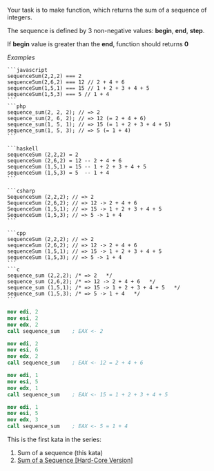 Your task is to make function, which returns the sum of a sequence of integers.

The sequence is defined by 3 non-negative values: **begin**, **end**, **step**.

If **begin** value is greater than the **end**, function should returns **0**

*Examples*

~~~if-not:nasm
```javascript
sequenceSum(2,2,2) === 2
sequenceSum(2,6,2) === 12 // 2 + 4 + 6
sequenceSum(1,5,1) === 15 // 1 + 2 + 3 + 4 + 5
sequenceSum(1,5,3) === 5 // 1 + 4
```
```php
sequence_sum(2, 2, 2); // => 2
sequence_sum(2, 6, 2); // => 12 (= 2 + 4 + 6)
sequence_sum(1, 5, 1); // => 15 (= 1 + 2 + 3 + 4 + 5)
sequence_sum(1, 5, 3); // => 5 (= 1 + 4)
```

```haskell
sequenceSum (2,2,2) = 2
sequenceSum (2,6,2) = 12 -- 2 + 4 + 6
sequenceSum (1,5,1) = 15 -- 1 + 2 + 3 + 4 + 5
sequenceSum (1,5,3) = 5  -- 1 + 4
```

```csharp
SequenceSum (2,2,2); // => 2
SequenceSum (2,6,2); // => 12 -> 2 + 4 + 6
SequenceSum (1,5,1); // => 15 -> 1 + 2 + 3 + 4 + 5
SequenceSum (1,5,3); // => 5 -> 1 + 4
```

```cpp
sequenceSum (2,2,2); // => 2
sequenceSum (2,6,2); // => 12 -> 2 + 4 + 6
sequenceSum (1,5,1); // => 15 -> 1 + 2 + 3 + 4 + 5
sequenceSum (1,5,3); // => 5 -> 1 + 4
```
```c
sequence_sum (2,2,2); /* => 2   */
sequence_sum (2,6,2); /* => 12 -> 2 + 4 + 6   */
sequence_sum (1,5,1); /* => 15 -> 1 + 2 + 3 + 4 + 5   */
sequence_sum (1,5,3); /* => 5 -> 1 + 4   */
```
~~~
```nasm
mov edi, 2
mov esi, 2
mov edx, 2
call sequence_sum    ; EAX <- 2

mov edi, 2
mov esi, 6
mov edx, 2
call sequence_sum    ; EAX <- 12 = 2 + 4 + 6

mov edi, 1
mov esi, 5
mov edx, 1
call sequence_sum    ; EAX <- 15 = 1 + 2 + 3 + 4 + 5

mov edi, 1
mov esi, 5
mov edx, 3
call sequence_sum    ; EAX <- 5 = 1 + 4
```

This is the first kata in the series:

1) Sum of a sequence (this kata)  
2) [Sum of a Sequence [Hard-Core Version]](https://www.codewars.com/kata/sum-of-a-sequence-hard-core-version/javascript)
